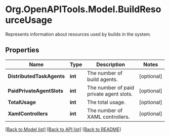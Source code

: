 # Org.OpenAPITools.Model.BuildResourceUsage
Represents information about resources used by builds in the system.

## Properties

Name | Type | Description | Notes
------------ | ------------- | ------------- | -------------
**DistributedTaskAgents** | **int** | The number of build agents. | [optional] 
**PaidPrivateAgentSlots** | **int** | The number of paid private agent slots. | [optional] 
**TotalUsage** | **int** | The total usage. | [optional] 
**XamlControllers** | **int** | The number of XAML controllers. | [optional] 

[[Back to Model list]](../README.md#documentation-for-models) [[Back to API list]](../README.md#documentation-for-api-endpoints) [[Back to README]](../README.md)


